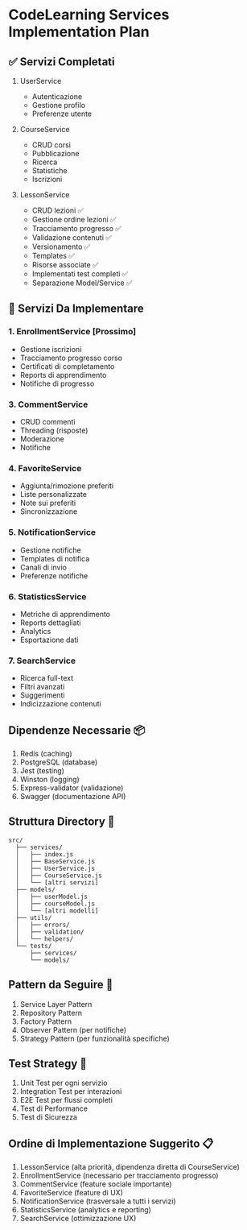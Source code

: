 # CodeLearning Services Implementation Plan

## ✅ Servizi Completati
1. UserService
   - Autenticazione
   - Gestione profilo
   - Preferenze utente

2. CourseService
   - CRUD corsi
   - Pubblicazione
   - Ricerca
   - Statistiche
   - Iscrizioni

3. LessonService
   - CRUD lezioni ✅
   - Gestione ordine lezioni ✅
   - Tracciamento progresso ✅
   - Validazione contenuti ✅
   - Versionamento ✅ 
   - Templates ✅
   - Risorse associate ✅
   - Implementati test completi ✅
   - Separazione Model/Service ✅

## 🚀 Servizi Da Implementare

### 1. EnrollmentService [Prossimo]
- Gestione iscrizioni
- Tracciamento progresso corso
- Certificati di completamento
- Reports di apprendimento
- Notifiche di progresso

### 3. CommentService
- CRUD commenti
- Threading (risposte)
- Moderazione
- Notifiche

### 4. FavoriteService
- Aggiunta/rimozione preferiti
- Liste personalizzate
- Note sui preferiti
- Sincronizzazione

### 5. NotificationService
- Gestione notifiche
- Templates di notifica
- Canali di invio
- Preferenze notifiche

### 6. StatisticsService
- Metriche di apprendimento
- Reports dettagliati
- Analytics
- Esportazione dati

### 7. SearchService
- Ricerca full-text
- Filtri avanzati
- Suggerimenti
- Indicizzazione contenuti

## Dipendenze Necessarie 📦
1. Redis (caching)
2. PostgreSQL (database)
3. Jest (testing)
4. Winston (logging)
5. Express-validator (validazione)
6. Swagger (documentazione API)

## Struttura Directory 📁
```
src/
  ├── services/
  │   ├── index.js
  │   ├── BaseService.js
  │   ├── UserService.js
  │   ├── CourseService.js
  │   └── [altri servizi]
  ├── models/
  │   ├── userModel.js
  │   ├── courseModel.js
  │   └── [altri modelli]
  ├── utils/
  │   ├── errors/
  │   ├── validation/
  │   └── helpers/
  └── tests/
      ├── services/
      └── models/
```

## Pattern da Seguire 🎯
1. Service Layer Pattern
2. Repository Pattern
3. Factory Pattern
4. Observer Pattern (per notifiche)
5. Strategy Pattern (per funzionalità specifiche)

## Test Strategy 🧪
1. Unit Test per ogni servizio
2. Integration Test per interazioni
3. E2E Test per flussi completi
4. Test di Performance
5. Test di Sicurezza

## Ordine di Implementazione Suggerito 📋
1. LessonService (alta priorità, dipendenza diretta di CourseService)
2. EnrollmentService (necessario per tracciamento progresso)
3. CommentService (feature sociale importante)
4. FavoriteService (feature di UX)
5. NotificationService (trasversale a tutti i servizi)
6. StatisticsService (analytics e reporting)
7. SearchService (ottimizzazione UX)
